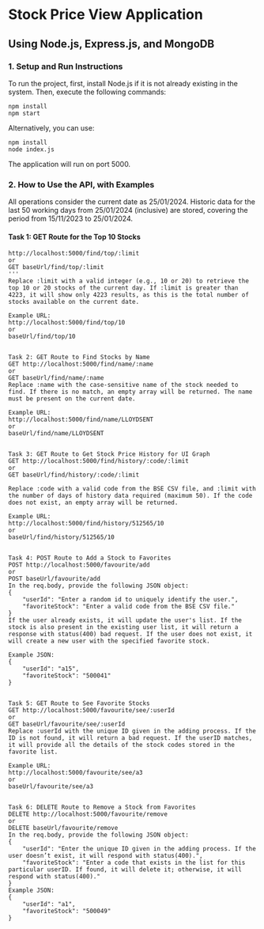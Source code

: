 # Stock Price View Application

## Using Node.js, Express.js, and MongoDB

### 1. Setup and Run Instructions

To run the project, first, install Node.js if it is not already existing in the system. Then, execute the following commands:

```
npm install
npm start
```
Alternatively, you can use:
```
npm install
node index.js
```
The application will run on port 5000.

### 2. How to Use the API, with Examples
All operations consider the current date as 25/01/2024. Historic data for the last 50 working days from 25/01/2024 (inclusive) are stored, covering the period from 15/11/2023 to 25/01/2024.

#### Task 1: GET Route for the Top 10 Stocks
```
http://localhost:5000/find/top/:limit
or
GET baseUrl/find/top/:limit
'''
Replace :limit with a valid integer (e.g., 10 or 20) to retrieve the top 10 or 20 stocks of the current day. If :limit is greater than 4223, it will show only 4223 results, as this is the total number of stocks available on the current date.

Example URL:
http://localhost:5000/find/top/10
or
baseUrl/find/top/10


Task 2: GET Route to Find Stocks by Name
GET http://localhost:5000/find/name/:name
or
GET baseUrl/find/name/:name
Replace :name with the case-sensitive name of the stock needed to find. If there is no match, an empty array will be returned. The name must be present on the current date.

Example URL:
http://localhost:5000/find/name/LLOYDSENT
or
baseUrl/find/name/LLOYDSENT


Task 3: GET Route to Get Stock Price History for UI Graph
GET http://localhost:5000/find/history/:code/:limit
or
GET baseUrl/find/history/:code/:limit

Replace :code with a valid code from the BSE CSV file, and :limit with the number of days of history data required (maximum 50). If the code does not exist, an empty array will be returned.

Example URL:
http://localhost:5000/find/history/512565/10
or
baseUrl/find/history/512565/10


Task 4: POST Route to Add a Stock to Favorites
POST http://localhost:5000/favourite/add
or
POST baseUrl/favourite/add
In the req.body, provide the following JSON object:
{
    "userId": "Enter a random id to uniquely identify the user.",
    "favoriteStock": "Enter a valid code from the BSE CSV file."
}
If the user already exists, it will update the user's list. If the stock is also present in the existing user list, it will return a response with status(400) bad request. If the user does not exist, it will create a new user with the specified favorite stock.

Example JSON:
{
    "userId": "a15",
    "favoriteStock": "500041"
}


Task 5: GET Route to See Favorite Stocks
GET http://localhost:5000/favourite/see/:userId
or
GET baseUrl/favourite/see/:userId
Replace :userId with the unique ID given in the adding process. If the ID is not found, it will return a bad request. If the userID matches, it will provide all the details of the stock codes stored in the favorite list.

Example URL:
http://localhost:5000/favourite/see/a3
or
baseUrl/favourite/see/a3


Task 6: DELETE Route to Remove a Stock from Favorites
DELETE http://localhost:5000/favourite/remove
or
DELETE baseUrl/favourite/remove
In the req.body, provide the following JSON object:
{
    "userId": "Enter the unique ID given in the adding process. If the user doesn’t exist, it will respond with status(400).",
    "favoriteStock": "Enter a code that exists in the list for this particular userID. If found, it will delete it; otherwise, it will respond with status(400)."
}
Example JSON:
{
    "userId": "a1",
    "favoriteStock": "500049"
}
